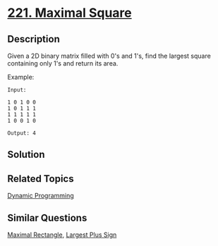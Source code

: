 # [221. Maximal Square](https://leetcode.com/problems/maximal-square)

## Description

Given a 2D binary matrix filled with 0's and 1's, find the largest square containing only 1's and return its area.

Example:

```
Input: 

1 0 1 0 0
1 0 1 1 1
1 1 1 1 1
1 0 0 1 0

Output: 4
```

## Solution



## Related Topics

[Dynamic Programming](https://leetcode.com/tag/dynamic-programming/) 

## Similar Questions

[Maximal Rectangle](https://leetcode.com/problems/maximal-rectangle/), [Largest Plus Sign](https://leetcode.com/problems/largest-plus-sign/)
